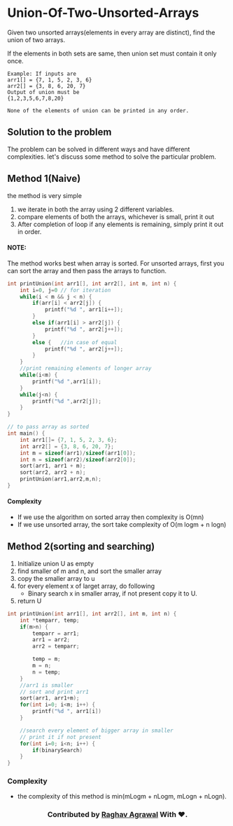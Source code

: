 # Union-Of-Two-Unsorted-Arrays 

Given two unsorted arrays(elements in every array are distinct), find the union of two arrays.

If the elements in both sets are same, then union set must contain it only once.
```
Example: If inputs are
arr1[] = {7, 1, 5, 2, 3, 6} 
arr2[] = {3, 8, 6, 20, 7} 
Output of union must be
{1,2,3,5,6,7,8,20}

None of the elements of union can be printed in any order.
``` 

## Solution to the problem
The problem can be solved in different ways and have different complexities. let's discuss some method to solve the particular problem.

## Method 1(Naive)
the method is very simple
1. we iterate in both the array using 2 different variables. 
2. compare elements of both the arrays, whichever is small, print it out
3. After completion of loop if any elements is remaining, simply print it out in order.

#### NOTE:
The method works best when array is sorted.
For unsorted arrays, first you can sort the array and then pass the arrays to function.

```c
int printUnion(int arr1[], int arr2[], int m, int n) {
    int i=0, j=0 // for iteration
    while(i < m && j < n) {
        if(arr[i] < arr2[j]) {
            printf("%d ", arr1[i++]);
        }
        else if(arr1[i] > arr2[j]) {
            printf("%d ", arr2[j++]);
        }
        else {   //in case of equal
            printf("%d ", arr2[j++]);
        }
    }
    //print remaining elements of longer array
    while(i<m) {
        printf("%d ",arr1[i]);
    }
    while(j<n) {
        printf("%d ",arr2[j]);
    }
}

// to pass array as sorted
int main() {
    int arr1[]= {7, 1, 5, 2, 3, 6}; 
    int arr2[] = {3, 8, 6, 20, 7};
    int m = sizeof(arr1)/sizeof(arr1[0]);
    int n = sizeof(arr2)/sizeof(arr2[0]); 
    sort(arr1, arr1 + m);
    sort(arr2, arr2 + n);
    printUnion(arr1,arr2,m,n);
}
```

#### Complexity
* If we use the algorithm on sorted array then complexity is O(mn)
* If we use unsorted array, the sort take complexity of O(m logm + n logn)


## Method 2(sorting and searching)
1. Initialize union U as empty
2. find smaller of m and n, and sort the smaller array
3. copy the smaller array to u
4. for every element x of larget array, do following
    * Binary search x in smaller array, if not present copy it to U.
5. return U

```c
int printUnion(int arr1[], int arr2[], int m, int n) {
    int *temparr, temp;
    if(m>n) {
        temparr = arr1;
        arr1 = arr2;
        arr2 = temparr;

        temp = m;
        m = n;
        n = temp;
    }
    //arr1 is smaller
    // sort and print arr1
    sort(arr1, arr1+m);
    for(int i=0; i<m; i++) {
        printf("%d ", arr1[i])
    }

    //search every element of bigger array in smaller
    // print it if not present
    for(int i=0; i<n; i++) {
        if(binarySearch)
    }
}
```
### Complexity
* the complexity of this method is  min(mLogm + nLogm, mLogn + nLogn).


<h3 align="center"> Contributed by <a href="https://github.com/Raghavagr">Raghav Agrawal</a> With ❤️.</h3>
